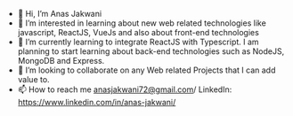 - 👋 Hi, I’m Anas Jakwani
- 👀 I’m interested in learning about new web related technologies like javascript, ReactJS, VueJs and also about front-end technologies
- 🌱 I’m currently learning to integrate ReactJS with Typescript. I am planning to start learning about back-end technologies such as NodeJS, MongoDB and Express.
- 💞️ I’m looking to collaborate on any Web related Projects that I can add value to.
- 📫 How to reach me anasjakwani72@gmail.com/ LinkedIn: https://www.linkedin.com/in/anas-jakwani/ 
